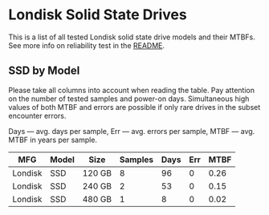 Londisk Solid State Drives
==========================

This is a list of all tested Londisk solid state drive models and their MTBFs. See
more info on reliability test in the [README](https://github.com/linuxhw/SMART).

SSD by Model
------------

Please take all columns into account when reading the table. Pay attention on the
number of tested samples and power-on days. Simultaneous high values of both MTBF
and errors are possible if only rare drives in the subset encounter errors.

Days — avg. days per sample,
Err  — avg. errors per sample,
MTBF — avg. MTBF in years per sample.

| MFG       | Model              | Size   | Samples | Days  | Err   | MTBF   |
|-----------|--------------------|--------|---------|-------|-------|--------|
| Londisk   | SSD                | 120 GB | 8       | 96    | 0     | 0.26   |
| Londisk   | SSD                | 240 GB | 2       | 53    | 0     | 0.15   |
| Londisk   | SSD                | 480 GB | 1       | 8     | 0     | 0.02   |
